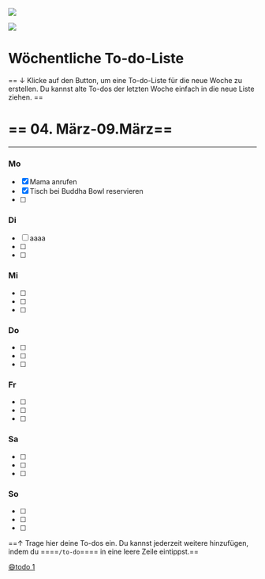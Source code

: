 ![](https://images.unsplash.com/photo-1501618669935-18b6ecb13d6d?ixlib=rb-4.0.3&q=85&fm=jpg&crop=entropy&cs=srgb)

![](https://www.notion.so/icons/list_lightgray.svg)

# Wöchentliche To-do-Liste

== ↓ Klicke auf den Button, um eine To-do-Liste für die neue Woche zu erstellen. Du kannst alte To-dos der letzten Woche einfach in die neue Liste ziehen. ==

# == 04. März-09.März==

------------------------------------------------------------------------

### Mo

-   [x] Mama anrufen
-   [x] Tisch bei Buddha Bowl reservieren
-   [ ]

### Di

-   [ ] aaaa
-   [ ]
-   [ ]

### Mi

-   [ ]
-   [ ]
-   [ ]

### Do

-   [ ]
-   [ ]
-   [ ]

### Fr

-   [ ]
-   [ ]
-   [ ]

### Sa

-   [ ]
-   [ ]
-   [ ]

### So

-   [ ]
-   [ ]
-   [ ]

==↑ Trage hier deine To-dos ein. Du kannst jederzeit weitere hinzufügen, indem du ====`/to-do`==== in eine leere Zeile eintippst.==

[😄todo 1](Wo%CC%88chentliche%20To-do-Liste/todo%201.md)